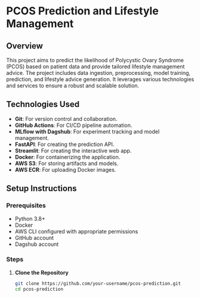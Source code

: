 # PCOS Prediction and Lifestyle Management

## Overview

This project aims to predict the likelihood of Polycystic Ovary Syndrome (PCOS) based on patient data and provide tailored lifestyle management advice. The project includes data ingestion, preprocessing, model training, prediction, and lifestyle advice generation. It leverages various technologies and services to ensure a robust and scalable solution.


## Technologies Used

- **Git**: For version control and collaboration.
- **GitHub Actions**: For CI/CD pipeline automation.
- **MLflow with Dagshub**: For experiment tracking and model management.
- **FastAPI**: For creating the prediction API.
- **Streamlit**: For creating the interactive web app.
- **Docker**: For containerizing the application.
- **AWS S3**: For storing artifacts and models.
- **AWS ECR**: For uploading Docker images.

## Setup Instructions

### Prerequisites

- Python 3.8+
- Docker
- AWS CLI configured with appropriate permissions
- GitHub account
- Dagshub account

### Steps

1. **Clone the Repository**

   ```bash
   git clone https://github.com/your-username/pcos-prediction.git
   cd pcos-prediction
